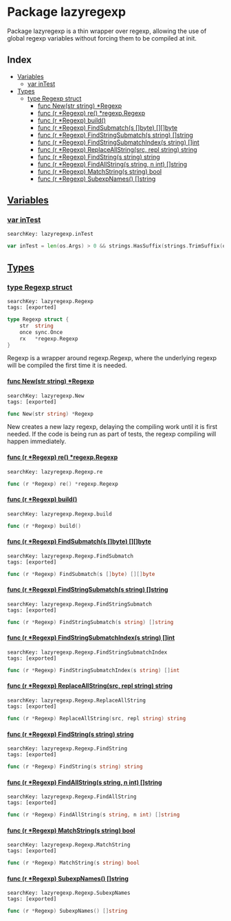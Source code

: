 # Package lazyregexp

Package lazyregexp is a thin wrapper over regexp, allowing the use of global regexp variables without forcing them to be compiled at init. 

## Index

* [Variables](#var)
    * [var inTest](#inTest)
* [Types](#type)
    * [type Regexp struct](#Regexp)
        * [func New(str string) *Regexp](#New)
        * [func (r *Regexp) re() *regexp.Regexp](#Regexp.re)
        * [func (r *Regexp) build()](#Regexp.build)
        * [func (r *Regexp) FindSubmatch(s []byte) [][]byte](#Regexp.FindSubmatch)
        * [func (r *Regexp) FindStringSubmatch(s string) []string](#Regexp.FindStringSubmatch)
        * [func (r *Regexp) FindStringSubmatchIndex(s string) []int](#Regexp.FindStringSubmatchIndex)
        * [func (r *Regexp) ReplaceAllString(src, repl string) string](#Regexp.ReplaceAllString)
        * [func (r *Regexp) FindString(s string) string](#Regexp.FindString)
        * [func (r *Regexp) FindAllString(s string, n int) []string](#Regexp.FindAllString)
        * [func (r *Regexp) MatchString(s string) bool](#Regexp.MatchString)
        * [func (r *Regexp) SubexpNames() []string](#Regexp.SubexpNames)


## <a id="var" href="#var">Variables</a>

### <a id="inTest" href="#inTest">var inTest</a>

```
searchKey: lazyregexp.inTest
```

```Go
var inTest = len(os.Args) > 0 && strings.HasSuffix(strings.TrimSuffix(os.Args[0], ".exe"), ".test")
```

## <a id="type" href="#type">Types</a>

### <a id="Regexp" href="#Regexp">type Regexp struct</a>

```
searchKey: lazyregexp.Regexp
tags: [exported]
```

```Go
type Regexp struct {
	str  string
	once sync.Once
	rx   *regexp.Regexp
}
```

Regexp is a wrapper around regexp.Regexp, where the underlying regexp will be compiled the first time it is needed. 

#### <a id="New" href="#New">func New(str string) *Regexp</a>

```
searchKey: lazyregexp.New
tags: [exported]
```

```Go
func New(str string) *Regexp
```

New creates a new lazy regexp, delaying the compiling work until it is first needed. If the code is being run as part of tests, the regexp compiling will happen immediately. 

#### <a id="Regexp.re" href="#Regexp.re">func (r *Regexp) re() *regexp.Regexp</a>

```
searchKey: lazyregexp.Regexp.re
```

```Go
func (r *Regexp) re() *regexp.Regexp
```

#### <a id="Regexp.build" href="#Regexp.build">func (r *Regexp) build()</a>

```
searchKey: lazyregexp.Regexp.build
```

```Go
func (r *Regexp) build()
```

#### <a id="Regexp.FindSubmatch" href="#Regexp.FindSubmatch">func (r *Regexp) FindSubmatch(s []byte) [][]byte</a>

```
searchKey: lazyregexp.Regexp.FindSubmatch
tags: [exported]
```

```Go
func (r *Regexp) FindSubmatch(s []byte) [][]byte
```

#### <a id="Regexp.FindStringSubmatch" href="#Regexp.FindStringSubmatch">func (r *Regexp) FindStringSubmatch(s string) []string</a>

```
searchKey: lazyregexp.Regexp.FindStringSubmatch
tags: [exported]
```

```Go
func (r *Regexp) FindStringSubmatch(s string) []string
```

#### <a id="Regexp.FindStringSubmatchIndex" href="#Regexp.FindStringSubmatchIndex">func (r *Regexp) FindStringSubmatchIndex(s string) []int</a>

```
searchKey: lazyregexp.Regexp.FindStringSubmatchIndex
tags: [exported]
```

```Go
func (r *Regexp) FindStringSubmatchIndex(s string) []int
```

#### <a id="Regexp.ReplaceAllString" href="#Regexp.ReplaceAllString">func (r *Regexp) ReplaceAllString(src, repl string) string</a>

```
searchKey: lazyregexp.Regexp.ReplaceAllString
tags: [exported]
```

```Go
func (r *Regexp) ReplaceAllString(src, repl string) string
```

#### <a id="Regexp.FindString" href="#Regexp.FindString">func (r *Regexp) FindString(s string) string</a>

```
searchKey: lazyregexp.Regexp.FindString
tags: [exported]
```

```Go
func (r *Regexp) FindString(s string) string
```

#### <a id="Regexp.FindAllString" href="#Regexp.FindAllString">func (r *Regexp) FindAllString(s string, n int) []string</a>

```
searchKey: lazyregexp.Regexp.FindAllString
tags: [exported]
```

```Go
func (r *Regexp) FindAllString(s string, n int) []string
```

#### <a id="Regexp.MatchString" href="#Regexp.MatchString">func (r *Regexp) MatchString(s string) bool</a>

```
searchKey: lazyregexp.Regexp.MatchString
tags: [exported]
```

```Go
func (r *Regexp) MatchString(s string) bool
```

#### <a id="Regexp.SubexpNames" href="#Regexp.SubexpNames">func (r *Regexp) SubexpNames() []string</a>

```
searchKey: lazyregexp.Regexp.SubexpNames
tags: [exported]
```

```Go
func (r *Regexp) SubexpNames() []string
```

